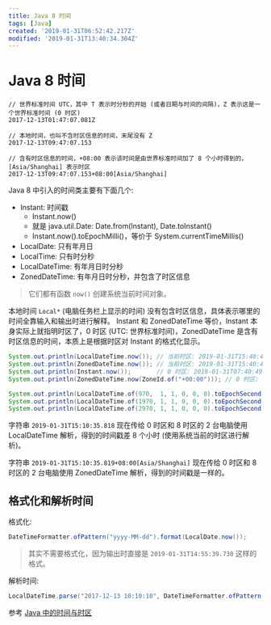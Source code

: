 ```yaml
---
title: Java 8 时间
tags: [Java]
created: '2019-01-31T06:52:42.217Z'
modified: '2019-01-31T13:40:34.304Z'
---
```


# Java 8 时间
```
// 世界标准时间 UTC，其中 T 表示时分秒的开始 (或者日期与时间的间隔)，Z 表示这是一个世界标准时间 (0 时区)
2017-12-13T01:47:07.081Z

// 本地时间，也叫不含时区信息的时间，末尾没有 Z
2017-12-13T09:47:07.153

// 含有时区信息的时间，+08:00 表示该时间是由世界标准时间加了 8 个小时得到的，[Asia/Shanghai] 表示时区
2017-12-13T09:47:07.153+08:00[Asia/Shanghai]
```

Java 8 中引入的时间类主要有下面几个:
* Instant: 时间戳
  * Instant.now()
  * 就是 java.util.Date: Date.from(Instant), Date.toInstant()
  * Instant.now().toEpochMilli()，等价于 System.currentTimeMillis()
* LocalDate: 只有年月日
* LocalTime: 只有时分秒
* LocalDateTime: 有年月日时分秒
* ZonedDateTime: 有年月日时分秒，并包含了时区信息

> 它们都有函数 `now()` 创建系统当前时间对象。

本地时间 `Local*` (电脑任务栏上显示的时间) 没有包含时区信息，具体表示哪里的时间全靠输入和输出时进行解释。
Instant 和 ZonedDateTime 等价，Instant 本身实际上就指明时区了，0 时区 (UTC: 世界标准时间)，ZonedDateTime 是含有时区信息的时间，本质上是根据时区对 Instant 的格式化显示。

```java
System.out.println(LocalDateTime.now()); // 当前时区: 2019-01-31T15:40:49.825
System.out.println(ZonedDateTime.now()); // 当前时区: 2019-01-31T15:40:49.826+08:00[Asia/Shanghai]
System.out.println(Instant.now());       // 0 时区: 2019-01-31T07:40:49.733Z
System.out.println(ZonedDateTime.now(ZoneId.of("+00:00"))); // 0 时区: 2019-01-31T07:40:49.826Z

System.out.println(LocalDateTime.of(970,  1, 1, 0, 0, 0).toEpochSecond(ZoneOffset.UTC)); // -31556908800
System.out.println(LocalDateTime.of(1970, 1, 1, 0, 0, 0).toEpochSecond(ZoneOffset.UTC)); // 0
System.out.println(LocalDateTime.of(2970, 1, 1, 0, 0, 0).toEpochSecond(ZoneOffset.UTC)); // 31556995200
```

字符串 `2019-01-31T15:10:35.818` 现在传给 0 时区和 8 时区的 2 台电脑使用 LocalDateTime 解析，得到的时间戳差 8 个小时 (使用系统当前的时区进行解析)。

字符串 `2019-01-31T15:10:35.819+08:00[Asia/Shanghai]` 现在传给 0 时区和 8 时区的 2 台电脑使用 ZonedDateTime 解析，得到的时间戳是一样的。

## 格式化和解析时间

格式化: 
```java
DateTimeFormatter.ofPattern("yyyy-MM-dd").format(LocalDate.now());
```
> 其实不需要格式化，因为输出时直接是 `2019-01-31T14:55:39.730` 这样的格式。

解析时间:
```java
LocalDateTime.parse("2017-12-13 10:10:10", DateTimeFormatter.ofPattern("yyyy-MM-dd HH:mm:ss"));
```

参考 [Java 中的时间与时区](https://blog.csdn.net/u012107143/article/details/78790378)
